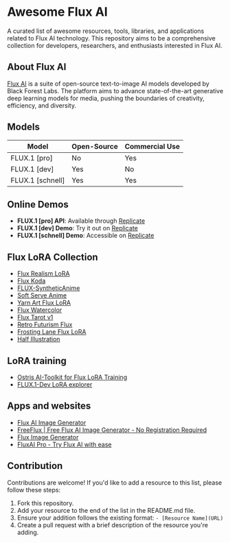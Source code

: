 # Awesome Flux AI
A curated list of awesome resources, tools, libraries, and applications related to Flux AI technology. This repository aims to be a comprehensive collection for developers, researchers, and enthusiasts interested in Flux AI.

## About Flux AI

[Flux AI](https://github.com/black-forest-labs/flux) is a suite of open-source text-to-image AI models developed by Black Forest Labs. The platform aims to advance state-of-the-art generative deep learning models for media, pushing the boundaries of creativity, efficiency, and diversity.

## Models

| Model            | Open-Source | Commercial Use |
|------------------|-------------|----------------|
| FLUX.1 [pro]     | No          | Yes            |
| FLUX.1 [dev]     | Yes         | No             |
| FLUX.1 [schnell] | Yes         | Yes            |

## Online Demos

- **FLUX.1 [pro] API**: Available through [Replicate](https://replicate.com/black-forest-labs/flux-pro)
- **FLUX.1 [dev] Demo**: Try it out on [Replicate](https://replicate.com/black-forest-labs/flux-dev)
- **FLUX.1 [schnell] Demo**: Accessible on [Replicate](https://replicate.com/black-forest-labs/flux-schnell)

## Flux LoRA Collection

- [Flux Realism LoRA](https://replicate.com/xlabs-ai/flux-dev-realism)
- [Flux Koda](https://huggingface.co/alvdansen/flux-koda)
- [FLUX-SyntheticAnime](https://huggingface.co/dataautogpt3/FLUX-SyntheticAnime)
- [Soft Serve Anime](https://huggingface.co/alvdansen/softserve_anime)
- [Yarn Art Flux LoRA](https://huggingface.co/linoyts/yarn_art_Flux_LoRA)
- [Flux Watercolor](https://replicate.com/lucataco/flux-watercolor)
- [Flux Tarot v1](https://huggingface.co/multimodalart/flux-tarot-v1)
- [Retro Futurism Flux](https://huggingface.co/martintomov/retrofuturism-flux)
- [Frosting Lane Flux LoRA](https://huggingface.co/alvdansen/frosting_lane_flux)
- [Half Illustration](https://huggingface.co/davisbro/half_illustration)

## LoRA training

- [Ostris AI-Toolkit for Flux LoRA Training](https://replicate.com/lucataco/ai-toolkit/train)
- [FLUX.1-Dev LoRA explorer](https://replicate.com/lucataco/flux-dev-lora)

## Apps and websites

- [Flux AI Image Generator](https://fluxaiimagegenerator.com)
- [FreeFlux | Free Flux AI Image Generator - No Registration Required](https://freeflux.xyz/)
- [Flux Image Generator](https://fluximagegenerator.net)
- [FluxAI Pro - Try Flux AI with ease](https://fluxai.pro)

## Contribution

Contributions are welcome! If you'd like to add a resource to this list, please follow these steps:

1. Fork this repository.
2. Add your resource to the end of the list in the README.md file.
3. Ensure your addition follows the existing format: `- [Resource Name](URL)`
4. Create a pull request with a brief description of the resource you're adding.
